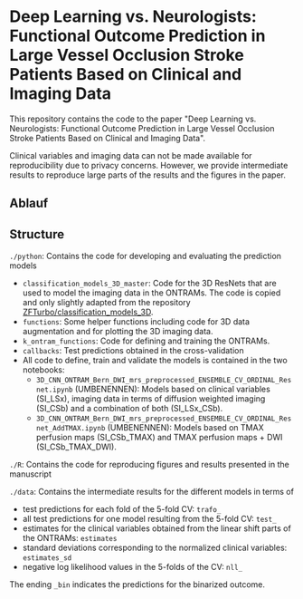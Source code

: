# Deep Learning vs. Neurologists: Functional Outcome Prediction in Large Vessel Occlusion Stroke Patients Based on Clinical and Imaging Data

This repository contains the code to the paper "Deep Learning vs. Neurologists: Functional Outcome Prediction in Large Vessel Occlusion Stroke Patients Based on Clinical and Imaging Data".

Clinical variables and imaging data can not be made available for reproducibility due to privacy concerns. However, we provide intermediate results to reproduce large parts of the results and the figures in the paper.

## Ablauf

## Structure

`./python`: Contains the code for developing and evaluating the prediction models

- `classification_models_3D_master`: Code for the 3D ResNets that are used to model the imaging data in the ONTRAMs. The code is copied and only slightly adapted from the repository [ZFTurbo/classification_models_3D](https://github.com/ZFTurbo/classification_models_3D).
- `functions`: Some helper functions including code for 3D data augmentation and for plotting the 3D imaging data.
- `k_ontram_functions`: Code for defining and training the ONTRAMs.
- `callbacks`: Test predictions obtained in the cross-validation
- All code to define, train and validate the models is contained in the two notebooks:
  - `3D_CNN_ONTRAM_Bern_DWI_mrs_preprocessed_ENSEMBLE_CV_ORDINAL_Resnet.ipynb` (UMBENENNEN): Models based on clinical variables (SI_LSx), imaging data in terms of diffusion weighted imaging (SI_CSb) and a combination of both (SI_LSx_CSb). 
  - `3D_CNN_ONTRAM_Bern_DWI_mrs_preprocessed_ENSEMBLE_CV_ORDINAL_Resnet_AddTMAX.ipynb` (UMBENENNEN): Models based on TMAX perfusion maps (SI_CSb_TMAX) and TMAX perfusion maps + DWI (SI_CSb_TMAX_DWI).

`./R`: Contains the code for reproducing figures and results presented in the manuscript

`./data`: Contains the intermediate results for the different models in terms of

- test predictions for each fold of the 5-fold CV: `trafo_`
- all test predictions for one model resulting from the 5-fold CV: `test_`
- estimates for the clinical variables obtained from the linear shift parts of the ONTRAMs: `estimates`
- standard deviations corresponding to the normalized clinical variables: `estimates_sd`
- negative log likelihood values in the 5-folds of the CV: `nll_`

The ending `_bin` indicates the predictions for the binarized outcome.
